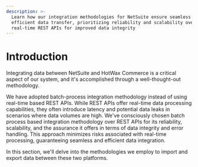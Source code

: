 ```yaml
---
description: >-
  Learn how our integration methodologies for NetSuite ensure seamless and
  efficient data transfer, prioritizing reliability and scalability over
  real-time REST APIs for improved data integrity
---
```


# Introduction

Integrating data between NetSuite and HotWax Commerce is a critical aspect of our system, and it's accomplished through a well-thought-out methodology.

We have adopted batch-process integration methodology instead of using real-time based REST APIs. While REST APIs offer real-time data processing capabilities, they often introduce latency and potential data leaks in scenarios where data volumes are high. We've consciously chosen batch process based integration methodology over REST APIs for its reliability, scalability, and the assurance it offers in terms of data integrity and error handling. This approach minimizes risks associated with real-time processing, guaranteeing seamless and efficient data integration.

In this section, we'll delve into the methodologies we employ to import and export data between these two platforms.
